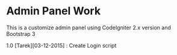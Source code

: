 # Admin Panel Work

This is a customize admin panel using CodeIgniter 2.x version and Bootstrap 3

1.0 [Tarek][03-12-2015] : Create Login script